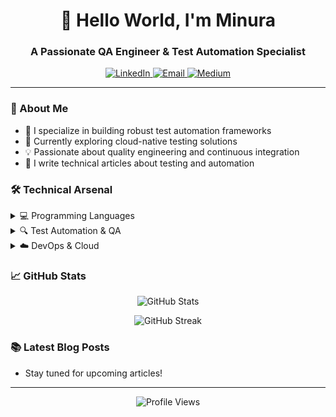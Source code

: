 <h1 align="center">👋 Hello World, I'm Minura</h1>
<h3 align="center">A Passionate QA Engineer & Test Automation Specialist</h3>

<p align="center">
  <a href="https://www.linkedin.com/in/your-profile/" target="_blank">
    <img src="https://img.shields.io/badge/Connect_on_LinkedIn-0077B5?style=for-the-badge&logo=linkedin&logoColor=white" alt="LinkedIn"/>
  </a>
  <a href="mailto:your.email@example.com">
    <img src="https://img.shields.io/badge/Send_Me_An_Email-D14836?style=for-the-badge&logo=gmail&logoColor=white" alt="Email"/>
  </a>
  <a href="https://medium.com/@your-profile" target="_blank">
    <img src="https://img.shields.io/badge/Read_My_Articles-000000?style=for-the-badge&logo=medium&logoColor=white" alt="Medium"/>
  </a>
</p>

---

### 🚀 About Me
- 🔭 I specialize in building robust test automation frameworks
- 🌱 Currently exploring cloud-native testing solutions
- 💡 Passionate about quality engineering and continuous integration
- 📝 I write technical articles about testing and automation

### 🛠️ Technical Arsenal

<details>
<summary>💻 Programming Languages</summary>
<br>

![JavaScript](https://img.shields.io/badge/JavaScript-F7DF1E?style=for-the-badge&logo=javascript&logoColor=black)
![Java](https://img.shields.io/badge/Java-ED8B00?style=for-the-badge&logo=java&logoColor=white)
![Python](https://img.shields.io/badge/Python-3776AB?style=for-the-badge&logo=python&logoColor=white)
</details>

<details>
<summary>🔍 Test Automation & QA</summary>
<br>

![Selenium](https://img.shields.io/badge/Selenium-43B02A?style=for-the-badge&logo=selenium&logoColor=white)
![Playwright](https://img.shields.io/badge/Playwright-2EAD33?style=for-the-badge&logo=playwright&logoColor=white)
![Postman](https://img.shields.io/badge/Postman-FF6C37?style=for-the-badge&logo=postman&logoColor=white)
![JUnit](https://img.shields.io/badge/JUnit-25A162?style=for-the-badge&logo=junit5&logoColor=white)
</details>

<details>
<summary>☁️ DevOps & Cloud</summary>
<br>

![GitHub](https://img.shields.io/badge/GitHub-181717?style=for-the-badge&logo=github&logoColor=white)
![Docker](https://img.shields.io/badge/Docker-2496ED?style=for-the-badge&logo=docker&logoColor=white)
![Jenkins](https://img.shields.io/badge/Jenkins-D24939?style=for-the-badge&logo=jenkins&logoColor=white)
![AWS](https://img.shields.io/badge/AWS-232F3E?style=for-the-badge&logo=amazonaws&logoColor=white)
</details>

### 📈 GitHub Stats

<p align="center">
  <img src="https://github-readme-stats.vercel.app/api?username=Minurajay&show_icons=true&theme=radical" alt="GitHub Stats" />
</p>

<p align="center">
  <img src="https://github-readme-streak-stats.herokuapp.com/?user=Minurajay&theme=radical" alt="GitHub Streak" />
</p>

### 📚 Latest Blog Posts
<!-- BLOG-POST-LIST:START -->
- Stay tuned for upcoming articles!
<!-- BLOG-POST-LIST:END -->

---

<p align="center">
  <img src="https://komarev.com/ghpvs/?username=Minurajay&label=Profile%20views&color=0e75b6&style=flat" alt="Profile Views" />
</p>
